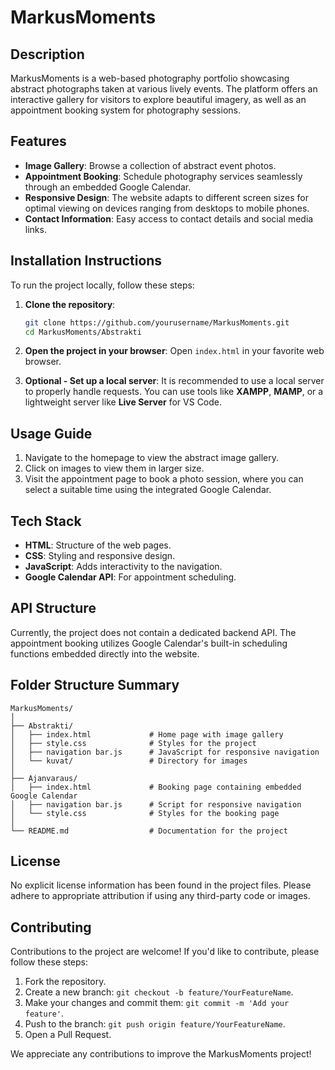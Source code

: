 # MarkusMoments

## Description
MarkusMoments is a web-based photography portfolio showcasing abstract photographs taken at various lively events. The platform offers an interactive gallery for visitors to explore beautiful imagery, as well as an appointment booking system for photography sessions.

## Features
- **Image Gallery**: Browse a collection of abstract event photos.
- **Appointment Booking**: Schedule photography services seamlessly through an embedded Google Calendar.
- **Responsive Design**: The website adapts to different screen sizes for optimal viewing on devices ranging from desktops to mobile phones.
- **Contact Information**: Easy access to contact details and social media links.

## Installation Instructions
To run the project locally, follow these steps:

1. **Clone the repository**:
   ```bash
   git clone https://github.com/yourusername/MarkusMoments.git
   cd MarkusMoments/Abstrakti
   ```

2. **Open the project in your browser**: Open `index.html` in your favorite web browser.

3. **Optional - Set up a local server**:
   It is recommended to use a local server to properly handle requests. You can use tools like **XAMPP**, **MAMP**, or a lightweight server like **Live Server** for VS Code.

## Usage Guide
1. Navigate to the homepage to view the abstract image gallery.
2. Click on images to view them in larger size.
3. Visit the appointment page to book a photo session, where you can select a suitable time using the integrated Google Calendar.

## Tech Stack
- **HTML**: Structure of the web pages.
- **CSS**: Styling and responsive design.
- **JavaScript**: Adds interactivity to the navigation.
- **Google Calendar API**: For appointment scheduling.

## API Structure
Currently, the project does not contain a dedicated backend API. The appointment booking utilizes Google Calendar's built-in scheduling functions embedded directly into the website.

## Folder Structure Summary
```
MarkusMoments/
│
├── Abstrakti/
│   ├── index.html             # Home page with image gallery
│   ├── style.css              # Styles for the project
│   ├── navigation bar.js      # JavaScript for responsive navigation
│   └── kuvat/                 # Directory for images
│
├── Ajanvaraus/
│   ├── index.html             # Booking page containing embedded Google Calendar
│   ├── navigation bar.js      # Script for responsive navigation
│   └── style.css              # Styles for the booking page
│
└── README.md                  # Documentation for the project
```

## License
No explicit license information has been found in the project files. Please adhere to appropriate attribution if using any third-party code or images.

## Contributing
Contributions to the project are welcome! If you'd like to contribute, please follow these steps:
1. Fork the repository.
2. Create a new branch: `git checkout -b feature/YourFeatureName`.
3. Make your changes and commit them: `git commit -m 'Add your feature'`.
4. Push to the branch: `git push origin feature/YourFeatureName`.
5. Open a Pull Request.

We appreciate any contributions to improve the MarkusMoments project!
